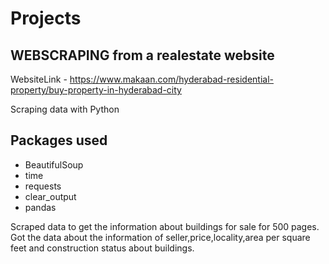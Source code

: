 # Projects

## WEBSCRAPING from a realestate website

WebsiteLink - https://www.makaan.com/hyderabad-residential-property/buy-property-in-hyderabad-city

Scraping data with Python

## Packages used
   - BeautifulSoup
   - time
   - requests
   - clear_output
   - pandas
   
Scraped data to get the information about buildings for sale for 500 pages.
Got the data about the information of seller,price,locality,area per square feet and construction status about buildings. 
